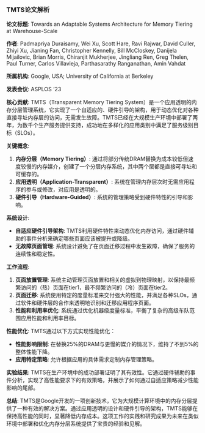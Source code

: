 ### TMTS论文解析

**论文标题**: Towards an Adaptable Systems Architecture for Memory Tiering at Warehouse-Scale

**作者**: Padmapriya Duraisamy, Wei Xu, Scott Hare, Ravi Rajwar, David Culler, Zhiyi Xu, Jianing Fan, Christopher Kennelly, Bill McCloskey, Danijela Mijailovic, Brian Morris, Chiranjit Mukherjee, Jingliang Ren, Greg Thelen, Paul Turner, Carlos Villavieja, Parthasarathy Ranganathan, Amin Vahdat

**所属机构**: Google, USA; University of California at Berkeley

**发表会议**: ASPLOS ’23

**核心贡献**:
TMTS（Transparent Memory Tiering System）是一个应用透明的内存分层管理系统，它实现了一个自适应的、硬件引导的架构，用于动态优化对各种直接寻址内存层的访问，无需发生故障。TMTS已经在大规模生产环境中部署了两年，为数千个生产服务提供支持，成功地在多样化的应用类别中满足了服务级别目标（SLOs）。

**关键概念**:
1. **内存分层（Memory Tiering）**: 通过将部分传统DRAM替换为成本较低但速度较慢的内存媒介，创建了一个分层内存系统，其中两个层都是直接可寻址和可缓存的。
2. **应用透明（Application-Transparent）**: 系统在管理内存层次时无需应用程序的参与或修改，对应用是透明的。
3. **硬件引导（Hardware-Guided）**: 系统的管理策略受到硬件特性的引导和影响。

**系统设计**:
- **自适应硬件引导架构**: TMTS利用硬件特性来动态优化内存访问，通过硬件辅助的事件分析来确定哪些页面应该被提升或降级。
- **无故障页面管理**: 系统设计避免了在页面迁移过程中发生故障，确保了服务的连续性和稳定性。

**工作流程**:
1. **页面放置管理**: 系统主动管理页面放置和相关的虚拟到物理映射，以保持最频繁访问的（热）页面在tier1，最不频繁访问的（冷）页面在tier2。
2. **页面迁移**: 系统使用特定的度量标准来交付强大的性能，并满足各种SLOs，通过软件和硬件层的合作来透明地识别和迁移应用程序页面。
3. **性能和利用率优化**: 系统通过优化机器级度量标准，平衡了复杂的高级车队范围应用性能和利用率目标。

**性能优化**:
TMTS通过以下方式实现性能优化：
- **性能影响限制**: 在替换25%的DRAM与更慢的媒介的情况下，维持了不到5%的整体性能下降。
- **应用特定策略**: 允许根据应用的具体需求定制内存管理策略。

**实验结果**:
TMTS在生产环境中的成功部署证明了其有效性。它通过硬件辅助的事件分析，实现了高性能要求下的有效策略，并展示了如何通过自适应策略减少性能影响的尾部。

**总结**:
TMTS是Google开发的一项创新技术，它为大规模计算环境中的内存分层提供了一种有效的解决方案。通过应用透明的设计和硬件引导的架构，TMTS能够在保持高性能的同时，显著降低内存成本。这项工作的实践和研究成果为未来在类似环境中部署和优化内存分层系统提供了宝贵的经验和见解。